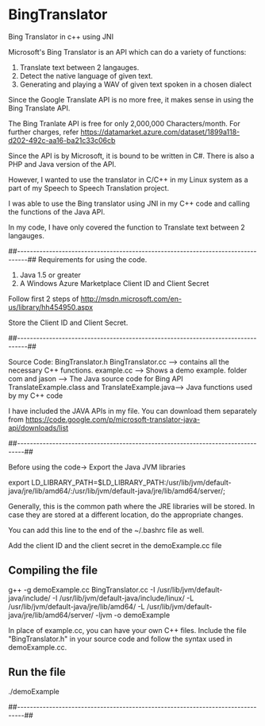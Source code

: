 BingTranslator
==============

Bing Translator in c++ using JNI

Microsoft's Bing Translator is an API which can do a variety of functions:  <br>

1. Translate text between 2 langauges.  <br>
2. Detect the native language of given text.  <br>  
3. Generating and playing a WAV of given text spoken in a chosen dialect  <br>


Since the Google Translate API is no more free, it makes sense in using the
Bing Translate API.

The Bing Tranlate API is free for only 2,000,000 Characters/month.
For further charges, refer 
https://datamarket.azure.com/dataset/1899a118-d202-492c-aa16-ba21c33c06cb

Since the API is by Microsoft, it is bound to be written in C#.
There is also a PHP and Java version of the API.

However, I wanted to use the translator in C/C++ in my Linux system as a part of 
my Speech to Speech Translation project.

I was able to use the Bing translator using JNI in my C++ code and calling 
the functions of the Java API.

In my code, I have only covered the function to Translate text between 2 langauges.

##---------------------------------------------------------------------------------##
Requirements for using the code.

1. Java 1.5 or greater
2. A Windows Azure Marketplace Client ID and Client Secret

Follow first 2 steps of http://msdn.microsoft.com/en-us/library/hh454950.aspx

Store the Client ID and Client Secret.

##---------------------------------------------------------------------------------##

Source Code:
BingTranslator.h
BingTranslator.cc --> contains all the necessary C++ functions. 
example.cc --> Shows a demo example.
folder com and jason --> The Java source code for Bing API
TranslateExample.class and TranslateExample.java--> Java functions used by my C++ code

I have included the JAVA APIs in my file. You can download them
separately from
https://code.google.com/p/microsoft-translator-java-api/downloads/list

##--------------------------------------------------------------------------------##

Before using the code->
Export the Java JVM libraries

export LD_LIBRARY_PATH=$LD_LIBRARY_PATH:/usr/lib/jvm/default-java/jre/lib/amd64/:/usr/lib/jvm/default-java/jre/lib/amd64/server/;

Generally, this is the common path where the JRE libraries will be stored.
In case they are stored at a different location, do the appropriate changes.

You can add this line to the end of the ~/.bashrc file as well.

Add the client ID and the client secret in the demoExample.cc file

Compiling the file
------------------

g++ -g demoExample.cc BingTranslator.cc -I /usr/lib/jvm/default-java/include/ -I /usr/lib/jvm/default-java/include/linux/ -L /usr/lib/jvm/default-java/jre/lib/amd64/ -L /usr/lib/jvm/default-java/jre/lib/amd64/server/ -ljvm -o demoExample

In place of example.cc, you can have your own C++ files. 
Include the file "BingTranslator.h" in your source code and follow the syntax used in demoExample.cc.

Run the file
-----------------
./demoExample


##--------------------------------------------------------------------------------##








